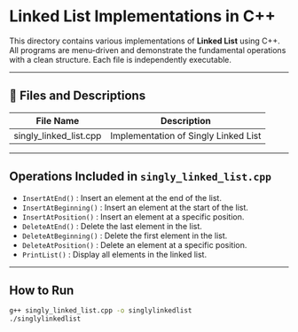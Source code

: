 # Linked List Implementations in C++

This directory contains various implementations of **Linked List** using C++. All programs are menu-driven and demonstrate the fundamental operations with a clean structure. Each file is independently executable.

---

## 📁 Files and Descriptions

| File Name              | Description                            |
|------------------------|----------------------------------------|
| singly_linked_list.cpp | Implementation of Singly Linked List   |


---

## Operations Included in `singly_linked_list.cpp`

- `InsertAtEnd()`	: Insert an element at the end of the list.
- `InsertAtBeginning()` :	Insert an element at the start of the list.
- `InsertAtPosition()` : Insert an element at a specific position.
- `DeleteAtEnd()`	: Delete the last element in the list.
- `DeleteAtBeginning()` : Delete the first element in the list.
- `DeleteAtPosition()` : Delete an element at a specific position.
- `PrintList()` :	Display all elements in the linked list.

---

## How to Run

```bash
g++ singly_linked_list.cpp -o singlylinkedlist
./singlylinkedlist
